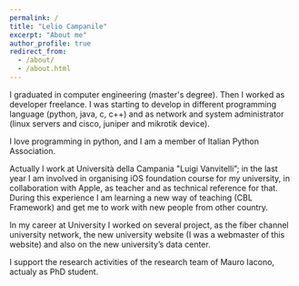 ```yaml
---
permalink: /
title: "Lelio Campanile"
excerpt: "About me"
author_profile: true
redirect_from: 
  - /about/
  - /about.html
---
```



I graduated in computer engineering (master's degree). Then I worked as developer freelance. I was starting to develop in different programming language (python, java, c, c++) and as network and system administrator (linux servers and cisco, juniper and mikrotik device).

I love programming in python, and I am a member of Italian Python Association.

Actually I work at Università della Campania "Luigi Vanvitelli”; in the last year I am involved in organising iOS foundation course for my university, in collaboration with Apple, as teacher and as technical reference for that. During this experience I am learning a new way of teaching (CBL Framework) and get me to work with new people from other country.

In my career at University I worked on several project, as the fiber channel university network, the new university website (I was a webmaster of this website) and also on the new university’s data center.

I support the research activities of the research team of Mauro Iacono, actualy as PhD student.